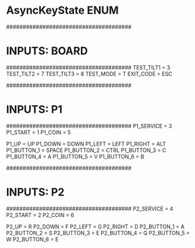 # AsyncKeyState ENUM

######################################
# INPUTS:  BOARD
######################################
TEST_TILT1 = 3
TEST_TILT2 = 7 
TEST_TILT3 = 8
TEST_MODE = T
EXIT_CODE = ESC

######################################
# INPUTS:  P1
######################################
P1_SERVICE = 3
P1_START = 1
P1_COIN = 5

P1_UP = UP
P1_DOWN = DOWN
P1_LEFT = LEFT
P1_RIGHT = ALT
P1_BUTTON_1 = SPACE
P1_BUTTON_2 = CTRL
P1_BUTTON_3 = C
P1_BUTTON_4 = A
P1_BUTTON_5 = V
P1_BUTTON_6 = B

######################################
# INPUTS:  P2
######################################
P2_SERVICE = 4
P2_START = 2
P2_COIN = 6

P2_UP = R
P2_DOWN = F
P2_LEFT = G
P2_RIGHT = D
P2_BUTTON_1 = A
P2_BUTTON_2 = S
P2_BUTTON_3 = E
P2_BUTTON_4 = Q
P2_BUTTON_5 = W
P2_BUTTON_6 = E
